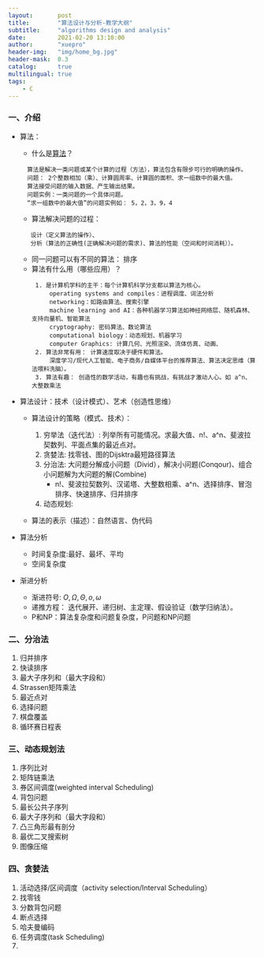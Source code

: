 ```yaml
---
layout:       post
title:        "算法设计与分析-教学大纲"
subtitle:     "algorithms design and analysis"
date:         2021-02-20 13:10:00
author:       "xuepro"
header-img:   "img/home_bg.jpg"
header-mask:  0.3
catalog:      true
multilingual: true
tags:
    - C
---
```


### 一、介绍
  + 算法：
     - 什么是[算法](https://en.wikipedia.org/wiki/Algorithm)？  
     ``` 
       算法是解决一类问题或某个计算的过程（方法），算法包含有限步可行的明确的操作。
       问题： 2个整数相加（乘）、计算圆周率、计算圆的面积、求一组数中的最大值。
       算法接受问题的输入数据、产生输出结果。
       问题实例：一类问题的一个具体问题。
       “求一组数中的最大值”的问题实例如： 5，2，3，9，4   
     ```       
     - 算法解决问题的过程： 
     ```建模（问题的数学描述）、
        设计（定义算法的操作）、
        分析（算法的正确性(正确解决问题的需求)、算法的性能（空间和时间消耗））。
     ```
     - 同一问题可以有不同的算法：  排序
     - 算法有什么用（哪些应用）？   
       ```
        1. 是计算机学科的主干：每个计算机科学分支都以算法为核心。 
            operating systems and compiles：进程调度、词法分析
            networking：如路由算法、搜索引擎
            machine learning and AI：各种机器学习算法如神经网络层、随机森林、支持向量机、智能算法
            cryptography: 密码算法、数论算法
            computational biology：动态规划、机器学习
            computer Graphics: 计算几何、光照渲染、流体仿真、动画、
        2. 算法非常有用： 计算速度取决于硬件和算法。
            深度学习/现代人工智能、电子商务/自媒体平台的推荐算法、算法决定思维（算法喂料洗脑）。      
        3. 算法有趣： 创造性的数学活动，有趣也有挑战，有挑战才激动人心。如 a^n、大整数乘法
       ```
     
  + 算法设计：技术（设计模式）、艺术（创造性思维）
     - 算法设计的策略（模式、技术）：
       
       1. 穷举法（迭代法）: 列举所有可能情况。求最大值、n!、a^n、斐波拉契数列、平面点集的最近点对。
       2. 贪婪法: 找零钱、图的Dijsktra最短路径算法
       3. 分治法: 大问题分解成小问题（Divid），解决小问题(Conqour)、组合小问题解为大问题的解(Combine)       
             - n!、斐波拉契数列、汉诺塔、大整数相乘、a^n、选择排序、冒泡排序、快速排序、归并排序
       4. 动态规划: 
       
     - 算法的表示（描述）：自然语言、伪代码
  + 算法分析
     - 时间复杂度:最好、最坏、平均  
     - 空间复杂度     
   
  + 渐进分析 
     - 渐进符号: $O,\Omega,\Theta,o,\omega$
     - 递推方程： 迭代展开、递归树、主定理、假设验证（数学归纳法）。 
     - P和NP：算法复杂度和问题复杂度，P问题和NP问题      

### 二、分治法
1. 归并排序
2. 快读排序
3. 最大子序列和（最大字段和）
4. Strassen矩阵乘法
5. 最近点对
6. 选择问题
7. 棋盘覆盖
8. 循环赛日程表

### 三、动态规划法
1. 序列比对
2. 矩阵链乘法
3. 券区间调度(weighted interval Scheduling)
4. 背包问题
5. 最长公共子序列
6. 最大子序列和（最大字段和）
7. 凸三角形最有剖分
8. 最优二叉搜索树
9. 图像压缩

### 四、贪婪法
1. 活动选择/区间调度（activity selection/Interval Scheduling）
2. 找零钱
3. 分数背包问题
4. 断点选择
5. 哈夫曼编码
6. 任务调度(task Scheduling)
7. 
